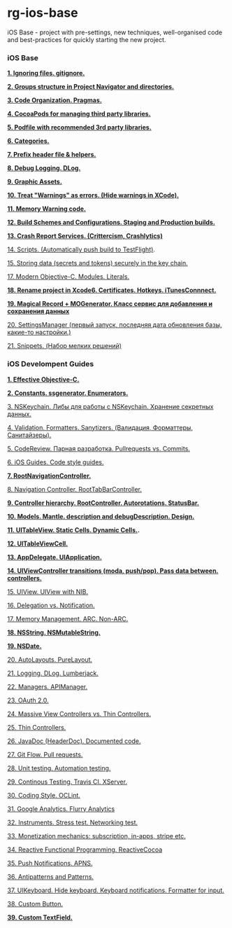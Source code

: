 # rg-ios-base
iOS Base - project with pre-settings, new techniques, well-organised code and best-practices for quickly starting the new project.

### iOS Base

**[1. Ignoring files. gitignore.](https://github.com/arthurigberdin/rg-ios-base/blob/master/Docs/ignoring_files.md)**

**[2. Groups structure in Project Navigator and directories.](https://github.com/arthurigberdin/rg-ios-base/blob/master/Docs/groups_projectnavigator.md)**

**[3. Code Organization. Pragmas.](https://github.com/arthurigberdin/rg-ios-base/blob/master/Docs/structure_code.md)**

**[4. CocoaPods for managing third party libraries.](https://github.com/arthurigberdin/rg-ios-base/blob/master/Docs/cocoapods.md)**

**[5. Podfile with recommended 3rd party libraries.](https://github.com/arthurigberdin/rg-ios-base/blob/master/Docs/podfile_libs.md)**

**[6. Categories.](https://github.com/arthurigberdin/rg-ios-base/blob/master/Docs/worker_categories.md)**

**[7. Prefix header file & helpers.](https://github.com/arthurigberdin/rg-ios-base/blob/master/Docs/prefix_header_helpers.md)**

**[8. Debug Logging. DLog.](https://github.com/arthurigberdin/rg-ios-base/blob/master/Docs/debug_logging.md)**

**[9. Graphic Assets.](https://github.com/arthurigberdin/rg-ios-base/blob/master/Docs/graphic_assets.md)**

**[10. Treat "Warnings" as errors. (Hide warnings in XCode).](https://github.com/arthurigberdin/rg-ios-base/blob/master/Docs/treat_warnings.md)**

**[11. Memory Warning code.](https://github.com/arthurigberdin/rg-ios-base/blob/master/Docs/memory_warning.md)**

**[12. Build Schemes and Configurations. Staging and Production builds.](https://github.com/arthurigberdin/rg-ios-base/blob/master/Docs/schemes.md)**

**[13. Crash Report Services. (Crittercism, Crashlytics)](https://github.com/arthurigberdin/rg-ios-base/blob/master/Docs/crash_report.md)**

[14. Scripts. (Automatically push build to TestFlight)](https://github.com/arthurigberdin/rg-ios-base/blob/master/Docs/scripts_push_build_testflight.md).

[15. Storing data (secrets and tokens) securely in the key chain.](https://github.com/arthurigberdin/rg-ios-base/blob/master/Docs/securely_store_data.md)

[17. Modern Objective-C. Modules. Literals.](https://github.com/arthurigberdin/rg-ios-base/blob/master/Docs/modern_objc.md)

**[18. Rename project in Xcode6. Certificates. Hotkeys. iTunesConnnect.](https://github.com/arthurigberdin/rg-ios-base/blob/master/Docs/rename_project.md)**

**[19. Magical Record + MOGenerator. Класс сервис для добавления и сохранения данных](https://github.com/arthurigberdin/rg-ios-base/blob/master/Docs/magicalrecord_mogenerator.md)**

[20. SettingsManager (первый запуск, последняя дата обновления базы, какие-то настройки.)](https://github.com/arthurigberdin/rg-ios-base/blob/master/Docs/settings.md)

[21. Snippets. (Набор мелких решений)](https://github.com/arthurigberdin/rg-ios-base/blob/master/Docs/snippets.md)


### iOS Develompent Guides

**[1. Effective Objective-C.](https://github.com/arthurigberdin/rg-ios-base/blob/master/Docs/objc.md)**

**[2. Constants. ssgenerator. Enumerators.](https://github.com/arthurigberdin/rg-ios-base/blob/master/Docs/constants.md)**

[3. NSKeychain. Либы для работы с NSKeychain. Хранение секретных данных.](https://github.com/arthurigberdin/rg-ios-base/blob/master/Docs/keychain.md)

[4. Validation. Formatters. Sanytizers. (Валидация, Форматтеры, Санитайзеры).](https://github.com/arthurigberdin/rg-ios-base/blob/master/Docs/validation.md)

[5. CodeReview. Парная разработка. Pullrequests vs. Commits.](https://github.com/arthurigberdin/rg-ios-base/blob/master/Docs/codereview)

[6. iOS Guides. Code style guides.](https://github.com/arthurigberdin/rg-ios-base/blob/master/Docs/iosguides.md)

**[7. RootNavigationController.](https://github.com/arthurigberdin/rg-ios-base/blob/master/Docs/rootnavcontroller.md)**

[8. Navigation Controller. RootTabBarController.](https://github.com/arthurigberdin/rg-ios-base/blob/master/Docs/roottabbarcontroller.md)

**[9. Controller hierarchy. RootController. Autorotations. StatusBar.](https://github.com/arthurigberdin/rg-ios-base/blob/master/Docs/controller_hierarchy.md)**

**[10. Models. Mantle. description and debugDescription. Design. ](https://github.com/arthurigberdin/rg-ios-base/blob/master/Docs/models.md)**

**[11. UITableView. Static Cells. Dynamic Cells.](https://github.com/arthurigberdin/rg-ios-base/blob/master/Docs/tableview.md).**

**[12. UITableViewCell.](https://github.com/arthurigberdin/rg-ios-base/blob/master/Docs/tableviewcell.md)**

**[13. AppDelegate. UIApplication.](https://github.com/arthurigberdin/rg-ios-base/blob/master/Docs/appdelegate.md)**

**[14. UIViewController transitions (moda, push/pop). Pass data between. controllers.](https://github.com/arthurigberdin/rg-ios-base/blob/master/Docs/controller.md)**

[15. UIView. UIView with NIB.](https://github.com/arthurigberdin/rg-ios-base/blob/master/Docs/uiview.md)

[16. Delegation vs. Notification.](https://github.com/arthurigberdin/rg-ios-base/blob/master/Docs/delegation-notification.md)

[17. Memory Management. ARC. Non-ARC.](https://github.com/arthurigberdin/rg-ios-base/blob/master/Docs/memory.md)

**[18. NSString. NSMutableString.](https://github.com/arthurigberdin/rg-ios-base/blob/master/Docs/nsstring.md)**

**[19. NSDate.](https://github.com/arthurigberdin/rg-ios-base/blob/master/Docs/date.md)**

[20. AutoLayouts. PureLayout.](https://github.com/arthurigberdin/rg-ios-base/blob/master/Docs/autolayouts.md)

[21. Logging. DLog. Lumberjack.](https://github.com/arthurigberdin/rg-ios-base/blob/master/Docs/logging.md)

[22. Managers. APIManager.](https://github.com/arthurigberdin/rg-ios-base/blob/master/Docs/managers.md)

[23. OAuth 2.0.](https://github.com/arthurigberdin/rg-ios-base/blob/master/Docs/oauth.md)

[24. Massive View Controllers vs. Thin Controllers.](https://github.com/arthurigberdin/rg-ios-base/blob/master/Docs/mvvm.md)

[25. Thin Controllers.](https://github.com/arthurigberdin/rg-ios-base/blob/master/Docs/thin_controllers.md)

[26. JavaDoc (HeaderDoc). Documented code. ](https://github.com/arthurigberdin/rg-ios-base/blob/master/Docs/java_doc.md)

[27. Git Flow. Pull requests.](https://github.com/arthurigberdin/rg-ios-base/blob/master/Docs/git_flow.md)

[28. Unit testing. Automation testing.](https://github.com/arthurigberdin/rg-ios-base/blob/master/Docs/testing.md)

[29. Continous Testing. Travis CI. XServer.](https://github.com/arthurigberdin/rg-ios-base/blob/master/Docs/continous_testing.md)

[30. Coding Style. OCLint.](https://github.com/arthurigberdin/rg-ios-base/blob/master/Docs/coding_style_oclint.md)

[31. Google Analytics. Flurry Analytics](https://github.com/arthurigberdin/rg-ios-base/blob/master/Docs/google_analitics.md)

[32. Instruments. Stress test. Networking test.](https://github.com/arthurigberdin/rg-ios-base/blob/master/Docs/instruments.md)

[33. Monetization mechanics: subscription, in-apps, stripe etc.](https://github.com/arthurigberdin/rg-ios-base/blob/master/Docs/monetization.md)

[34. Reactive Functional Programming. ReactiveCocoa](https://github.com/arthurigberdin/rg-ios-base/blob/master/Docs/reactive_programming.md)

[35. Push Notifications. APNS.](https://github.com/arthurigberdin/rg-ios-base/blob/master/Docs/apns.md)

[36. Antipatterns and Patterns.](https://github.com/arthurigberdin/rg-ios-base/blob/master/Docs/antipatterns.md)

[37. UIKeyboard. Hide keyboard. Keyboard notifications. Formatter for input.](https://github.com/arthurigberdin/rg-ios-base/blob/master/Docs/keyboard.md)

[38. Custom Button.](https://github.com/arthurigberdin/rg-ios-base/blob/master/Docs/button.md)

**[39. Custom TextField.](https://github.com/arthurigberdin/rg-ios-base/blob/master/Docs/textfield.md)**


